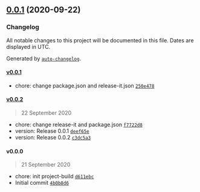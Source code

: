 ## [0.0.1](https://github.com/wusanCL/vue-template/compare/v0.0.0...v0.0.1) (2020-09-22)

### Changelog

All notable changes to this project will be documented in this file. Dates are displayed in UTC.

Generated by [`auto-changelog`](https://github.com/CookPete/auto-changelog).

#### [v0.0.1](https://github.com/wusanCL/vue-template/compare/v0.0.2...v0.0.1)

- chore: change package.json and release-it.json [`250e478`](https://github.com/wusanCL/vue-template/commit/250e4787c287ac1dfc1851ed1e9e061826da4899)

#### [v0.0.2](https://github.com/wusanCL/vue-template/compare/v0.0.0...v0.0.2)

> 22 September 2020

- chore: change release-it and package.json [`f7722d8`](https://github.com/wusanCL/vue-template/commit/f7722d8a2a07ce7f8cbb188c8eb737237bf0f03b)
- version: Release 0.0.1 [`deef65e`](https://github.com/wusanCL/vue-template/commit/deef65ebd93c0bd5bb480e3bf9c7d1ba60dcfc8b)
- version: Release 0.0.2 [`c3dc5a3`](https://github.com/wusanCL/vue-template/commit/c3dc5a3c41bd3e015627f9be87cf9cfd6e4e2356)

#### v0.0.0

> 21 September 2020

- chore: init project-build [`d611ebc`](https://github.com/wusanCL/vue-template/commit/d611ebcaf4e6e68300d6133a725e01d581318a95)
- Initial commit [`4b0b8d6`](https://github.com/wusanCL/vue-template/commit/4b0b8d6464fbed9dd86f01a6cf833953d7ed38e1)
